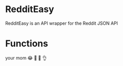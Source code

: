 # RedditEasy

RedditEasy is an API wrapper for the Reddit JSON API

# Functions
your mom :joy: :rofl: :100: :ok_hand: